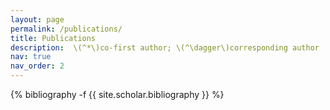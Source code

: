 ```yaml
---
layout: page
permalink: /publications/
title: Publications
description:  \(^*\)co-first author; \(^\dagger\)corresponding author
nav: true
nav_order: 2
---
```

<!-- _pages/publications.md -->
<div class="publications">

{% bibliography -f {{ site.scholar.bibliography }} %}

</div>
